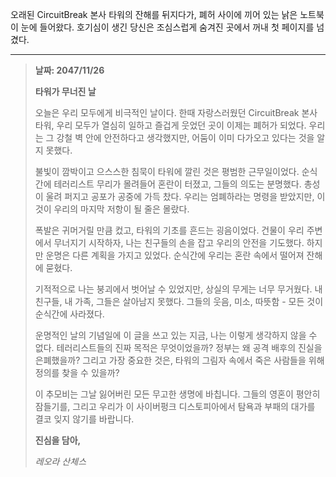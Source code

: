 오래된 CircuitBreak 본사 타워의 잔해를 뒤지다가, 폐허 사이에 끼어 있는 낡은 노트북이 눈에 들어왔다. 호기심이 생긴 당신은 조심스럽게 숨겨진 곳에서 꺼내 첫 페이지를 넘겼다.

---

> **날짜: 2047/11/26**
>
> **타워가 무너진 날**
>
> 오늘은 우리 모두에게 비극적인 날이다. 한때 자랑스러웠던 CircuitBreak 본사 타워, 우리 모두가 열심히 일하고 즐겁게 웃었던 곳이 이제는 폐허가 되었다. 우리는 그 강철 벽 안에 안전하다고 생각했지만, 어둠이 이미 다가오고 있다는 것을 알지 못했다.
>
> 불빛이 깜박이고 으스스한 침묵이 타워에 깔린 것은 평범한 근무일이었다. 순식간에 테러리스트 무리가 몰려들어 혼란이 터졌고, 그들의 의도는 분명했다. 총성이 울려 퍼지고 공포가 공중에 가득 찼다. 우리는 엄폐하라는 명령을 받았지만, 이것이 우리의 마지막 저항이 될 줄은 몰랐다.
>
> 폭발은 귀머거릴 만큼 컸고, 타워의 기초를 흔드는 굉음이었다. 건물이 우리 주변에서 무너지기 시작하자, 나는 친구들의 손을 잡고 우리의 안전을 기도했다. 하지만 운명은 다른 계획을 가지고 있었다. 순식간에 우리는 혼란 속에서 떨어져 잔해에 묻혔다.
>
> 기적적으로 나는 붕괴에서 벗어날 수 있었지만, 상실의 무게는 너무 무거웠다. 내 친구들, 내 가족, 그들은 살아남지 못했다. 그들의 웃음, 미소, 따뜻함 - 모든 것이 순식간에 사라졌다.
>
> 운명적인 날의 기념일에 이 글을 쓰고 있는 지금, 나는 이렇게 생각하지 않을 수 없다. 테러리스트들의 진짜 목적은 무엇이었을까? 정부는 왜 공격 배후의 진실을 은폐했을까? 그리고 가장 중요한 것은, 타워의 그림자 속에서 죽은 사람들을 위해 정의를 찾을 수 있을까?
>
> 이 추모비는 그날 잃어버린 모든 무고한 생명에 바칩니다. 그들의 영혼이 평안히 잠들기를, 그리고 우리가 이 사이버펑크 디스토피아에서 탐욕과 부패의 대가를 결코 잊지 않기를 바랍니다.
>
> **진심을 담아,**
>
> _레오라 산체스_
